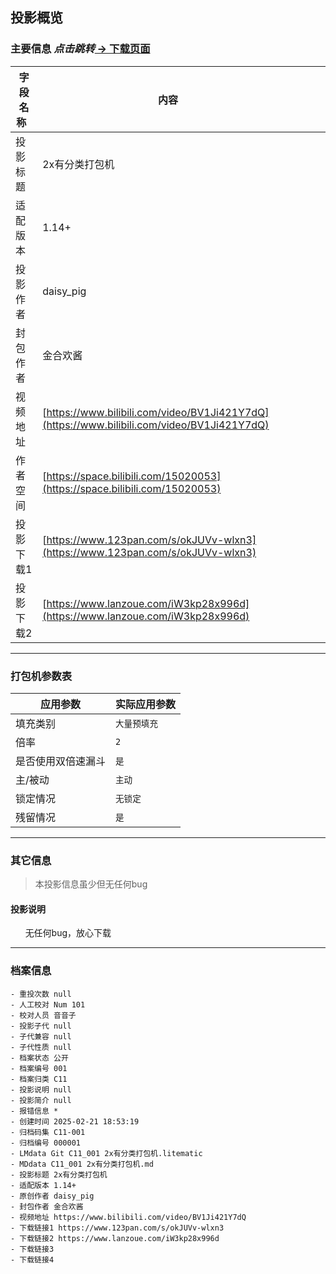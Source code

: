 ## 投影概览 
### 主要信息 *点击跳转*[ → 下载页面](https://github.com/YinYinZiLa/Redstone-Archive/blob/main/%E5%82%A8%E7%94%B5%EF%BC%9AC%20%E5%AD%98%E5%82%A8%E7%94%B5%E8%B7%AF/C012%20%E6%9C%89%E5%88%86%E7%B1%BB%E6%89%93%E5%8C%85%E6%9C%BA(%E8%A2%AB%E5%8A%A8)/%E6%8A%95%E5%BD%B1%E6%A0%B9%E6%96%87%E4%BB%B6%E5%AD%98%E5%82%A8/C11_001%202x%E6%9C%89%E5%88%86%E7%B1%BB%E6%89%93%E5%8C%85%E6%9C%BA.litematic)
| 字段名称   | 内容           |
| ---------- | -------------- |
| 投影标题   |2x有分类打包机                |
| 适配版本   |1.14+                |
| 投影作者   |daisy_pig                |
| 封包作者   |金合欢酱                |
| 视频地址   |[https://www.bilibili.com/video/BV1Ji421Y7dQ](https://www.bilibili.com/video/BV1Ji421Y7dQ)                |
| 作者空间   |[https://space.bilibili.com/15020053](https://space.bilibili.com/15020053)                |
| 投影下载1   |[https://www.123pan.com/s/okJUVv-wlxn3](https://www.123pan.com/s/okJUVv-wlxn3)                |
| 投影下载2   |[https://www.lanzoue.com/iW3kp28x996d](https://www.lanzoue.com/iW3kp28x996d)                |



---

### 打包机参数表
| 应用参数     | 实际应用参数   |
|--------------|----------------|
| 填充类别     |`大量预填充`            |
| 倍率         |`2`            |
| 是否使用双倍速漏斗|`是`            |
| 主/被动      |`主动`            |
| 锁定情况     |`无锁定`            |
| 残留情况         |`是`            |

---

### 其它信息
> 本投影信息虽少但无任何bug







#### 投影说明
      无任何bug，放心下载

---

### 档案信息

```
- 重投次数 null
- 人工校对 Num 101
- 校对人员 音音子
- 投影子代 null
- 子代兼容 null
- 子代性质 null
- 档案状态 公开
- 档案编号 001
- 档案归类 C11
- 投影说明 null
- 投影简介 null
- 报错信息 *
- 创建时间 2025-02-21 18:53:19
- 归档码集 C11-001
- 归档编号 000001
- LMdata Git C11_001 2x有分类打包机.litematic
- MDdata C11_001 2x有分类打包机.md
- 投影标题 2x有分类打包机
- 适配版本 1.14+
- 原创作者 daisy_pig
- 封包作者 金合欢酱
- 视频地址 https://www.bilibili.com/video/BV1Ji421Y7dQ
- 下载链接1 https://www.123pan.com/s/okJUVv-wlxn3
- 下载链接2 https://www.lanzoue.com/iW3kp28x996d
- 下载链接3 
- 下载链接4 
```

